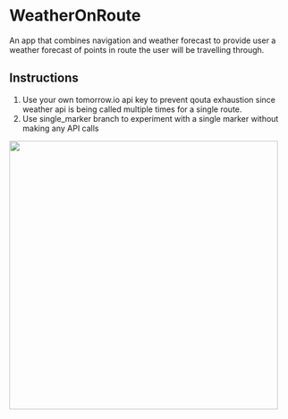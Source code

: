 # WeatherOnRoute
An app that combines navigation and weather forecast to provide user a weather forecast of points in route the user will be travelling through.
## Instructions
1. Use your own tomorrow.io api key to prevent qouta exhaustion since weather api is being called multiple times for a single route.
2. Use single_marker branch to experiment with a single marker without making any API calls
<img src="https://user-images.githubusercontent.com/113977731/235885714-980de101-fc75-4f5a-a8c1-c71b6f23a017.png " width="480">

